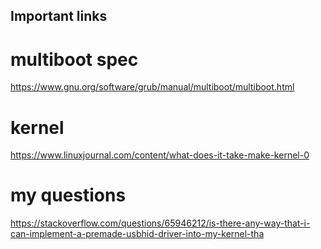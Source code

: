 ## Important links
# multiboot spec
https://www.gnu.org/software/grub/manual/multiboot/multiboot.html
# kernel
https://www.linuxjournal.com/content/what-does-it-take-make-kernel-0
# my questions
https://stackoverflow.com/questions/65946212/is-there-any-way-that-i-can-implement-a-premade-usbhid-driver-into-my-kernel-tha
